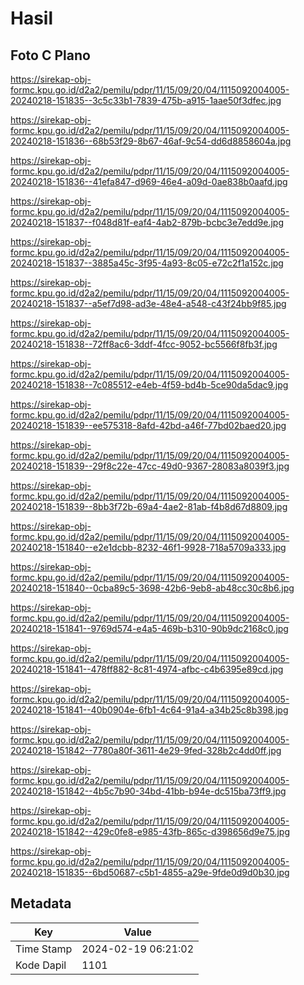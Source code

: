 # Hasil

## Foto C Plano

https://sirekap-obj-formc.kpu.go.id/d2a2/pemilu/pdpr/11/15/09/20/04/1115092004005-20240218-151835--3c5c33b1-7839-475b-a915-1aae50f3dfec.jpg

https://sirekap-obj-formc.kpu.go.id/d2a2/pemilu/pdpr/11/15/09/20/04/1115092004005-20240218-151836--68b53f29-8b67-46af-9c54-dd6d8858604a.jpg

https://sirekap-obj-formc.kpu.go.id/d2a2/pemilu/pdpr/11/15/09/20/04/1115092004005-20240218-151836--41efa847-d969-46e4-a09d-0ae838b0aafd.jpg

https://sirekap-obj-formc.kpu.go.id/d2a2/pemilu/pdpr/11/15/09/20/04/1115092004005-20240218-151837--f048d81f-eaf4-4ab2-879b-bcbc3e7edd9e.jpg

https://sirekap-obj-formc.kpu.go.id/d2a2/pemilu/pdpr/11/15/09/20/04/1115092004005-20240218-151837--3885a45c-3f95-4a93-8c05-e72c2f1a152c.jpg

https://sirekap-obj-formc.kpu.go.id/d2a2/pemilu/pdpr/11/15/09/20/04/1115092004005-20240218-151837--a5ef7d98-ad3e-48e4-a548-c43f24bb9f85.jpg

https://sirekap-obj-formc.kpu.go.id/d2a2/pemilu/pdpr/11/15/09/20/04/1115092004005-20240218-151838--72ff8ac6-3ddf-4fcc-9052-bc5566f8fb3f.jpg

https://sirekap-obj-formc.kpu.go.id/d2a2/pemilu/pdpr/11/15/09/20/04/1115092004005-20240218-151838--7c085512-e4eb-4f59-bd4b-5ce90da5dac9.jpg

https://sirekap-obj-formc.kpu.go.id/d2a2/pemilu/pdpr/11/15/09/20/04/1115092004005-20240218-151839--ee575318-8afd-42bd-a46f-77bd02baed20.jpg

https://sirekap-obj-formc.kpu.go.id/d2a2/pemilu/pdpr/11/15/09/20/04/1115092004005-20240218-151839--29f8c22e-47cc-49d0-9367-28083a8039f3.jpg

https://sirekap-obj-formc.kpu.go.id/d2a2/pemilu/pdpr/11/15/09/20/04/1115092004005-20240218-151839--8bb3f72b-69a4-4ae2-81ab-f4b8d67d8809.jpg

https://sirekap-obj-formc.kpu.go.id/d2a2/pemilu/pdpr/11/15/09/20/04/1115092004005-20240218-151840--e2e1dcbb-8232-46f1-9928-718a5709a333.jpg

https://sirekap-obj-formc.kpu.go.id/d2a2/pemilu/pdpr/11/15/09/20/04/1115092004005-20240218-151840--0cba89c5-3698-42b6-9eb8-ab48cc30c8b6.jpg

https://sirekap-obj-formc.kpu.go.id/d2a2/pemilu/pdpr/11/15/09/20/04/1115092004005-20240218-151841--9769d574-e4a5-469b-b310-90b9dc2168c0.jpg

https://sirekap-obj-formc.kpu.go.id/d2a2/pemilu/pdpr/11/15/09/20/04/1115092004005-20240218-151841--478ff882-8c81-4974-afbc-c4b6395e89cd.jpg

https://sirekap-obj-formc.kpu.go.id/d2a2/pemilu/pdpr/11/15/09/20/04/1115092004005-20240218-151841--40b0904e-6fb1-4c64-91a4-a34b25c8b398.jpg

https://sirekap-obj-formc.kpu.go.id/d2a2/pemilu/pdpr/11/15/09/20/04/1115092004005-20240218-151842--7780a80f-3611-4e29-9fed-328b2c4dd0ff.jpg

https://sirekap-obj-formc.kpu.go.id/d2a2/pemilu/pdpr/11/15/09/20/04/1115092004005-20240218-151842--4b5c7b90-34bd-41bb-b94e-dc515ba73ff9.jpg

https://sirekap-obj-formc.kpu.go.id/d2a2/pemilu/pdpr/11/15/09/20/04/1115092004005-20240218-151842--429c0fe8-e985-43fb-865c-d398656d9e75.jpg

https://sirekap-obj-formc.kpu.go.id/d2a2/pemilu/pdpr/11/15/09/20/04/1115092004005-20240218-151835--6bd50687-c5b1-4855-a29e-9fde0d9d0b30.jpg


## Metadata

| Key        | Value               |
| ---------- | ------------------- |
| Time Stamp | 2024-02-19 06:21:02 |
| Kode Dapil | 1101                |



